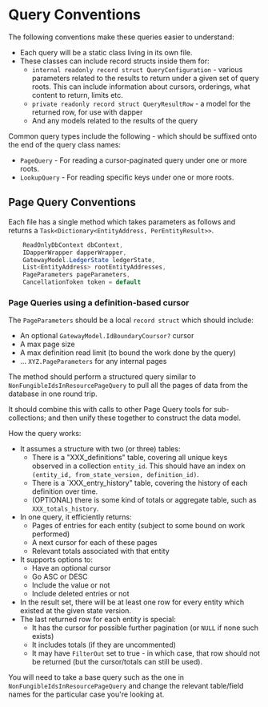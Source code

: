 # Query Conventions

The following conventions make these queries easier to understand:

* Each query will be a static class living in its own file.
* These classes can include record structs inside them for:
  * `internal readonly record struct QueryConfiguration` - various parameters related to the results to return under a given set of query roots. This can include information about cursors, orderings, what content to return, limits etc.
  * `private readonly record struct QueryResultRow` - a model for the returned row, for use with dapper
  * And any models related to the results of the query

Common query types include the following - which should be suffixed onto the end of the query class names:
* `PageQuery` - For reading a cursor-paginated query under one or more roots.
* `LookupQuery` - For reading specific keys under one or more roots.

## Page Query Conventions

Each file has a single method which takes parameters as follows and returns a `Task<Dictionary<EntityAddress, PerEntityResult>>`.

```csharp
    ReadOnlyDbContext dbContext,
    IDapperWrapper dapperWrapper,
    GatewayModel.LedgerState ledgerState,
    List<EntityAddress> rootEntityAddresses,
    PageParameters pageParameters,
    CancellationToken token = default
```

### Page Queries using a definition-based cursor

The `PageParameters` should be a local `record struct` which should include:
* An optional `GatewayModel.IdBoundaryCoursor?` cursor
* A max page size
* A max definition read limit (to bound the work done by the query)
* ... `XYZ.PageParameters` for any internal pages

The method should perform a structured query similar to `NonFungibleIdsInResourcePageQuery` to pull all the pages of data from the database in one round trip.

It should combine this with calls to other Page Query tools for sub-collections; and then unify these together to construct the data model.

How the query works:

* It assumes a structure with two (or three) tables:
  * There is a "XXX_definitions" table, covering all unique keys observed in a collection `entity_id`.
    This should have an index on `(entity_id, from_state_version, definition_id)`.
  * There is a `XXX_entry_history" table, covering the history of each definition over time.
  * (OPTIONAL) there is some kind of totals or aggregate table, such as `XXX_totals_history`.
* In one query, it efficiently returns:
  * Pages of entries for each entity (subject to some bound on work performed)
  * A next cursor for each of these pages
  * Relevant totals associated with that entity
* It supports options to:
  * Have an optional cursor
  * Go ASC or DESC
  * Include the value or not
  * Include deleted entries or not
* In the result set, there will be at least one row for every entity which existed at the given state version.
* The last returned row for each entity is special:
  * It has the cursor for possible further pagination (or `NULL` if none such exists)
  * It includes totals (if they are uncommented)
  * It may have `FilterOut` set to true - in which case, that row should not be returned (but the cursor/totals can still be used).

You will need to take a base query such as the one in `NonFungibleIdsInResourcePageQuery` and change the relevant table/field names for the particular case you're looking at.
